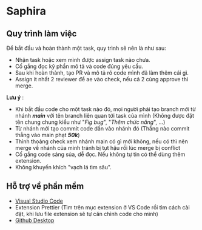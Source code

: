 # Saphira

## Quy trình làm việc
Để bắt đầu và hoàn thành một task, quy trình sẽ nên là như sau:
* Nhận task hoặc xem mình được assign task nào chưa.
* Cố gắng đọc kỹ phần mô tả và code đúng yêu cầu.
* Sau khi hoàn thành, tạo PR và mô tả rõ code mình đã làm thêm cái gì.
* Assign ít nhất 2 reviewer để ae vào check, nếu cả 2 cùng approve thì merge.

**Lưu ý** : 
* Khi bắt đầu code cho một task nào đó, mọi người phải tạo branch mới từ nhánh ***main*** với tên branch liên quan tới task của mình (Không được đặt tên chung chung kiểu như "*Fig bug*", "*Thêm chức năng*", ...)
* Từ nhánh mới tạo commit code dần vào nhánh đó (Thằng nào commit thẳng vào main phạt ***50k***)
* Thỉnh thoảng check xem nhánh main có gì mới không, nếu có thì nên merge về nhánh của mình tránh bị tụt hậu rồi lúc merge bị conflict
* Cố gắng code sáng sủa, dễ đọc. Nếu không tự tin có thể dùng thêm extension.
* Không khuyến khích "vạch lá tìm sâu".

## Hỗ trợ về phần mềm
* [Visual Studio Code](https://code.visualstudio.com/download)
* Extension Prettier (Tìm trên mục extension ở VS Code rồi tìm cách cài đặt, khi lưu file extension sẽ tự căn chỉnh code cho mình)
* [Github Desktop](https://desktop.github.com/)
